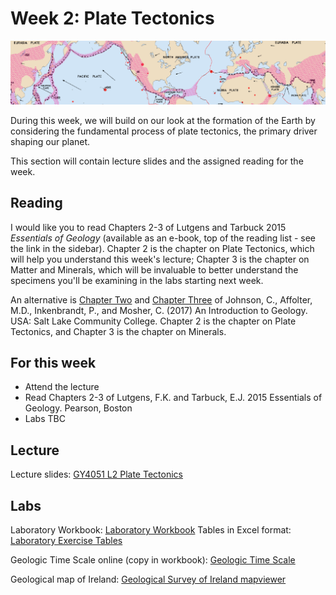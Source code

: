 # Week 2: Plate Tectonics

![Week 2 Cover image](./assets/images/pt.png)

During this week, we will build on our look at the formation of the Earth by considering the fundamental process of plate tectonics, the primary driver shaping our planet.

This section will contain lecture slides and the assigned reading for the week.

## Reading

I would like you to read Chapters 2-3 of Lutgens and Tarbuck 2015 *Essentials of Geology* (available as an e-book, top of the reading list - see the link in the sidebar). Chapter 2 is the chapter on Plate Tectonics, which will help you understand this week's lecture; Chapter 3 is the chapter on Matter and Minerals, which will be invaluable to better understand the specimens you'll be examining in the labs starting next week. 

An alternative is [Chapter Two](https://opengeology.org/textbook/2-plate-tectonics/) and [Chapter Three](https://opengeology.org/textbook/3-minerals/) of Johnson, C., Affolter, M.D., Inkenbrandt, P., and Mosher, C. (2017) An Introduction to Geology. USA: Salt Lake Community College. Chapter 2 is the chapter on Plate Tectonics, and Chapter 3 is the chapter on Minerals. 

## For this week

 - Attend the lecture
 - Read Chapters 2-3 of Lutgens, F.K. and Tarbuck, E.J. 2015 Essentials of Geology. Pearson, Boston
 - Labs TBC

## Lecture

Lecture slides: [GY4051 L2 Plate Tectonics](./assets/lectures/GY4051_L2_Plate_Tectonics.pdf)


## Labs

Laboratory Workbook: [Laboratory Workbook](./assets/labs/GY4051_Lab_Workbook.pdf)
Tables in Excel format: [Laboratory Exercise Tables](./assets/labs/GY4051_Lab_Tables.xlsx)

Geologic Time Scale online (copy in workbook): [Geologic Time Scale](https://stratigraphy.org/chart/)

Geological map of Ireland: [Geological Survey of Ireland mapviewer](https://dcenr.maps.arcgis.com/apps/MapSeries/index.html?appid=a30af518e87a4c0ab2fbde2aaac3c228)